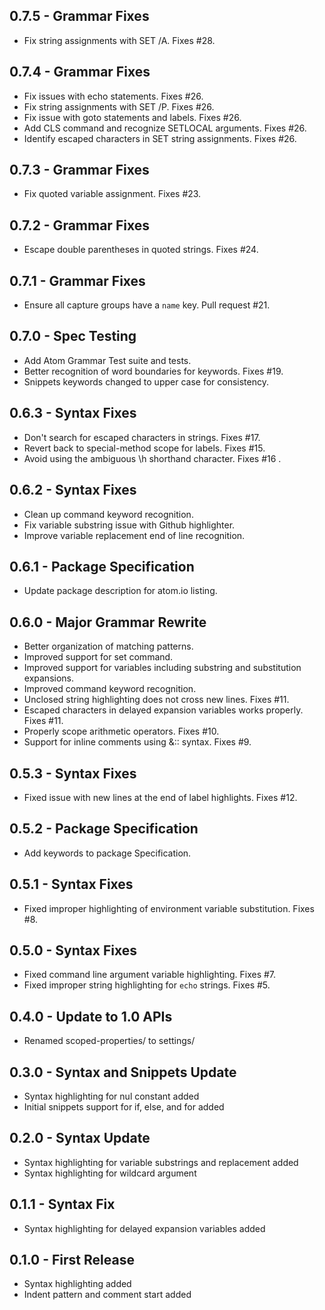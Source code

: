 ## 0.7.5 - Grammar Fixes
* Fix string assignments with SET /A. Fixes #28.

## 0.7.4 - Grammar Fixes
* Fix issues with echo statements. Fixes #26.
* Fix string assignments with SET /P. Fixes #26.
* Fix issue with goto statements and labels. Fixes #26.
* Add CLS command and recognize SETLOCAL arguments. Fixes #26.
* Identify escaped characters in SET string assignments. Fixes #26.

## 0.7.3 - Grammar Fixes
* Fix quoted variable assignment. Fixes #23.

## 0.7.2 - Grammar Fixes
* Escape double parentheses in quoted strings. Fixes #24.

## 0.7.1 - Grammar Fixes
* Ensure all capture groups have a `name` key. Pull request #21.

## 0.7.0 - Spec Testing
* Add Atom Grammar Test suite and tests.
* Better recognition of word boundaries for keywords. Fixes #19.
* Snippets keywords changed to upper case for consistency.

## 0.6.3 - Syntax Fixes
* Don't search for escaped characters in strings. Fixes #17.
* Revert back to special-method scope for labels. Fixes #15.
* Avoid using the ambiguous \h shorthand character. Fixes #16 .

## 0.6.2 - Syntax Fixes
* Clean up command keyword recognition.
* Fix variable substring issue with Github highlighter.
* Improve variable replacement end of line recognition.

## 0.6.1 - Package Specification
* Update package description for atom.io listing.

## 0.6.0 - Major Grammar Rewrite
* Better organization of matching patterns.
* Improved support for set command.
* Improved support for variables including substring and substitution expansions.
* Improved command keyword recognition.
* Unclosed string highlighting does not cross new lines. Fixes #11.
* Escaped characters in delayed expansion variables works properly. Fixes #11.
* Properly scope arithmetic operators. Fixes #10.
* Support for inline comments using &:: syntax. Fixes #9.

## 0.5.3 - Syntax Fixes
* Fixed issue with new lines at the end of label highlights. Fixes #12.

## 0.5.2 - Package Specification
* Add keywords to package Specification.

## 0.5.1 - Syntax Fixes
* Fixed improper highlighting of environment variable substitution. Fixes #8.

## 0.5.0 - Syntax Fixes
* Fixed command line argument variable highlighting. Fixes #7.
* Fixed improper string highlighting for `echo` strings. Fixes #5.

## 0.4.0 - Update to 1.0 APIs
* Renamed scoped-properties/ to settings/

## 0.3.0 - Syntax and Snippets Update
* Syntax highlighting for nul constant added
* Initial snippets support for if, else, and for added

## 0.2.0 - Syntax Update
* Syntax highlighting for variable substrings and replacement added
* Syntax highlighting for wildcard argument

## 0.1.1 - Syntax Fix
* Syntax highlighting for delayed expansion variables added

## 0.1.0 - First Release
* Syntax highlighting added
* Indent pattern and comment start added